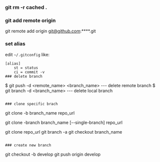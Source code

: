 
### git rm -r cached .


### git add remote origin 
git remote add origin git@github.com:****.git 

### set alias
edit `~/.gitconfig` like:
```
[alias]
    st = status
    ci = commit -v
### delete branch
```
$ git push -d <remote_name> <branch_name>   --- delete remote branch
$ git branch -d <branch_name>    --- delete local branch
```

### clone specific brach
```
git clone -b branch_name repo_url

git clone -branch branch_name [--single-branch] repo_url

git clone repo_url
git branch -a
git checkout branch_name
```

### create new branch
```
git checkout -b develop
git push origin develop 
```